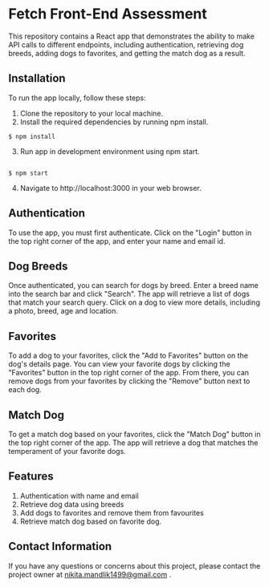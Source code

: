# Fetch Front-End Assessment

This repository contains a React app that demonstrates the ability to make API calls to different endpoints, including authentication, retrieving dog breeds, adding dogs to favorites, and getting the match dog as a result.

## Installation

To run the app locally, follow these steps:

1. Clone the repository to your local machine.
2. Install the required dependencies by running npm install.

```
$ npm install

```
3. Run app in development environment using npm start.

```

$ npm start

```

4. Navigate to http://localhost:3000 in your web browser.


    
## Authentication
To use the app, you must first authenticate. Click on the "Login" button in the top right corner of the app, and enter your name and email id.

## Dog Breeds
Once authenticated, you can search for dogs by breed. Enter a breed name into the search bar and click "Search". The app will retrieve a list of dogs that match your search query. Click on a dog to view more details, including a photo, breed, age and location.

## Favorites
To add a dog to your favorites, click the "Add to Favorites" button on the dog's details page. You can view your favorite dogs by clicking the "Favorites" button in the top right corner of the app. From there, you can remove dogs from your favorites by clicking the "Remove" button next to each dog.

## Match Dog
To get a match dog based on your favorites, click the "Match Dog" button in the top right corner of the app. The app will retrieve a dog that matches the temperament of your favorite dogs.

## Features

1. Authentication with name and email
2. Retrieve dog data using breeds
3. Add dogs to favorites and remove them from favourites
4. Retrieve match dog based on favorite dog.


## Contact Information

If you have any questions or concerns about this project, please contact the project owner at nikita.mandlik1499@gmail.com .

